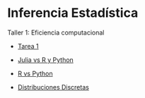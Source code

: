 # Inferencia Estadística
Taller 1: Eficiencia computacional

* [Tarea 1](https://nbviewer.jupyter.org/github/hairo1421/Maestria-Computo-Estadistico/blob/master/01-Primer%20Semestre/Inferencia%20Estad%C3%ADstica/Tareas/Tarea%201/Ejercicios%20en%20R/Tarea1_IE.html)

* [Julia vs R y Python](https://nbviewer.jupyter.org/github/hairo1421/Inferencia-Estadistica-Taller/blob/master/Taller%201/Julia%20vs%20R%20and%20Python.ipynb)

* [R vs Python](https://nbviewer.jupyter.org/github/hairo1421/Inferencia-Estadistica-Taller/blob/master/Taller%201/R%20vs%20Python.ipynb)

* [Distribuciones Discretas]()
